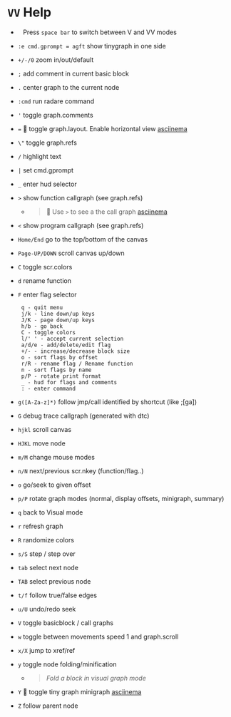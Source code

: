 <!-- TITLE: VV Help -->

#  `VV` Help

- ` ` Press `space bar` to switch between V and VV modes
- `:e cmd.gprompt = agft` show tinygraph in one side
- `+/-/0` 	zoom in/out/default
- `;` 	add comment in current basic block
- `.` 	center graph to the current node
- `:cmd` 	run radare command
- `'` 	toggle graph.comments
- `=` 🚀 toggle graph.layout. Enable horizontal view [asciinema](https://asciinema.org/a/6Mvr8akO7Lm4rrvJTEv71ecAT)
- `\"` 	toggle graph.refs
- `/` 	highlight text
- `|` 	set cmd.gprompt
- `_` 	enter hud selector
- `>` 	show function callgraph (see graph.refs)
	- > 🚀 Use `>` to see a the call graph [asciinema](https://asciinema.org/a/HUd6rADhomkLMDm1ZMqbOcUbv)
- `<` 	show program callgraph (see graph.refs)
- `Home/End` 	go to the top/bottom of the canvas
- `Page-UP/DOWN` 	scroll canvas up/down
- `C` 	toggle scr.colors
- `d` 	rename function
- `F` 	enter flag selector

       q - quit menu
       j/k - line down/up keys
       J/K - page down/up keys
       h/b - go back
       C - toggle colors
       l/' ' - accept current selection
       a/d/e - add/delete/edit flag
       +/- - increase/decrease block size
       o - sort flags by offset
       r/R - rename flag / Rename function
       n - sort flags by name
       p/P - rotate print format
       _ - hud for flags and comments
       : - enter command

- `g([A-Za-z]*)` 	follow jmp/call identified by shortcut (like ;[ga])
- `G` 	debug trace callgraph (generated with dtc)
- `hjkl` 	scroll canvas
- `HJKL` 	move node
- `m/M` 	change mouse modes
- `n/N` 	next/previous scr.nkey (function/flag..)
- `o` 	go/seek to given offset
- `p/P` 	rotate graph modes (normal, display offsets, minigraph, summary)
- `q` 	back to Visual mode
- `r` 	refresh graph
- `R` 	randomize colors
- `s/S` 	step / step over
- `tab` 	select next node
- `TAB` 	select previous node
- `t/f` 	follow true/false edges
- `u/U` 	undo/redo seek
- `V` 	toggle basicblock / call graphs
- `w` 	toggle between movements speed 1 and graph.scroll
- `x/X` 	jump to xref/ref
- `y` 	toggle node folding/minification
  - > _Fold a block in visual graph mode_
- `Y` 🚀 toggle tiny graph minigraph [asciinema](https://asciinema.org/a/gwGABUr8DMXCZiV3Qzta18DVp)
- `Z` 	follow parent node